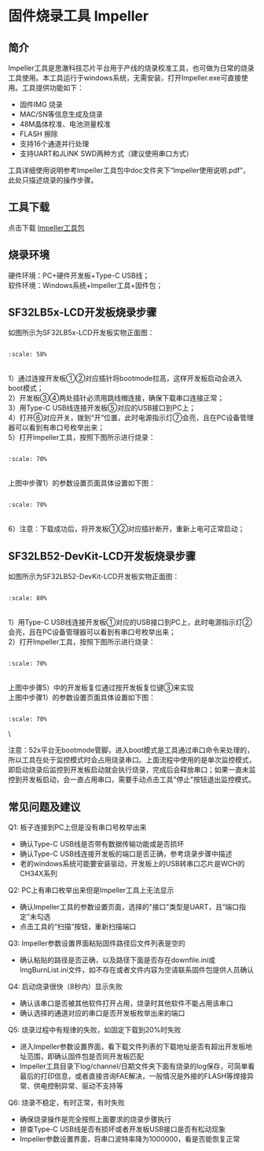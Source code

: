 # 固件烧录工具 Impeller
[Impeller]: https://downloads.sifli.com/tools/Impeller_COMMON.7z

## 简介
Impeller工具是思澈科技芯片平台用于产线的烧录校准工具，也可做为日常的烧录工具使用。本工具运行于windows系统，无需安装，打开Impeller.exe可直接使用。工具提供功能如下：
* 固件IMG 烧录
* MAC/SN等信息生成及烧录
* 48M晶体校准、电池测量校准
* FLASH 擦除
* 支持16个通道并行处理
* 支持UART和JLINK SWD两种方式（建议使用串口方式）

工具详细使用说明参考Impeller工具包中doc文件夹下“Impeller使用说明.pdf”，此处只描述烧录的操作步骤。

## 工具下载
点击下载 [Impeller工具包][Impeller]

## 烧录环境
硬件环境：PC+硬件开发板+Type-C USB线；\
软件环境：Windows系统+Impeller工具+固件包；

## SF32LB5x-LCD开发板烧录步骤
如图所示为SF32LB5x-LCD开发板实物正面图：
```{figure} assets/烧录流程_1.png

:scale: 58%
```
\
1）通过连接开发板①②对应插针将bootmode拉高，这样开发板启动会进入boot模式；\
2）开发板③④两处插针必须用跳线帽连接，确保下载串口连接正常；\
3）用Type-C USB线连接开发板⑤对应的USB接口到PC上；\
4）打开⑥对应开关，拨到“开”位置，此时电源指示灯⑦会亮，且在PC设备管理器可以看到有串口号枚举出来；\
5）打开Impeller工具，按照下图所示进行烧录：
```{figure} assets/烧录流程_3.png

:scale: 70%
```
\
上图中步骤1）的参数设置页面具体设置如下图：
```{figure} assets/烧录流程_4.png

:scale: 70%
```
\
6）注意：下载成功后，将开发板①②对应插针断开，重新上电可正常启动；


## SF32LB52-DevKit-LCD开发板烧录步骤
如图所示为SF32LB52-DevKit-LCD开发板实物正面图：
```{figure} assets/烧录流程_2.png

:scale: 80%
```
\
1）用Type-C USB线连接开发板①对应的USB接口到PC上，此时电源指示灯②会亮，且在PC设备管理器可以看到有串口号枚举出来；\
2）打开Impeller工具，按照下图所示进行烧录：
```{figure} assets/烧录流程_5.png

:scale: 70%
```
\
上图中步骤5）中的开发板复位通过按开发板复位键③来实现\
上图中步骤1）的参数设置页面具体设置如下图：
```{figure} assets/烧录流程_6.png

:scale: 70%
```
\

注意：52x平台无bootmode管脚，进入boot模式是工具通过串口命令来处理的，所以工具在处于监控模式时会占用烧录串口。上面流程中使用的是单次监控模式，即启动烧录后监控到开发板启动就会执行烧录，完成后会释放串口；如果一直未监控到开发板启动，会一直占用串口，需要手动点击工具"停止"按钮退出监控模式。

## 常见问题及建议
Q1: 板子连接到PC上但是没有串口号枚举出来
* 确认Type-C USB线是否带有数据传输功能或是否损坏
* 确认Type-C USB线连接开发板的端口是否正确，参考烧录步骤中描述
* 老的windows系统可能要安装驱动，开发板上的USB转串口芯片是WCH的CH34X系列

Q2: PC上有串口枚举出来但是Impeller工具上无法显示
* 确认Impeller工具的参数设置页面，选择的"接口"类型是UART，且“端口指定”未勾选
* 点击工具的“扫描”按钮，重新扫描端口

Q3: Impeller参数设置界面粘贴固件路径后文件列表是空的
* 确认粘贴的路径是否正确，以及路径下面是否存在downfile.ini或ImgBurnList.ini文件，如不存在或者文件内容为空请联系固件包提供人员确认

Q4: 启动烧录很快（8秒内）显示失败
* 确认该串口是否被其他软件打开占用，烧录时其他软件不能占用该串口
* 确认选择的通道对应的串口是否开发板枚举出来的端口

Q5: 烧录过程中有规律的失败，如固定下载到20%时失败
* 进入Impeller参数设置界面，看下载文件列表的下载地址是否有超出开发板地址范围，即确认固件包是否同开发板匹配
* Impeller工具目录下log/channel/日期文件夹下面有烧录的log保存，可简单看最后的打印信息，或者直接咨询FAE解决，一般情况是外接的FLASH等焊接异常、供电控制异常、驱动不支持等

Q6: 烧录不稳定，有时正常，有时失败
* 确保烧录操作是完全按照上面要求的烧录步骤执行
* 排查Type-C USB线是否有损坏或者开发板USB接口是否有松动现象
* Impeller参数设置界面，将串口波特率降为1000000，看是否能恢复正常
